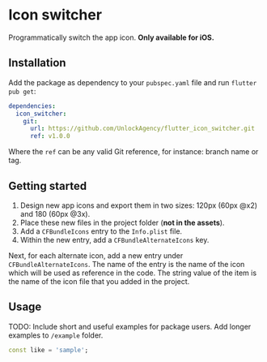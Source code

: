 # Icon switcher

Programmatically switch the app icon. **Only available for iOS.**

## Installation

Add the package as dependency to your `pubspec.yaml` file and run `flutter pub get`:

```yaml
dependencies:
  icon_switcher:
    git:
      url: https://github.com/UnlockAgency/flutter_icon_switcher.git
      ref: v1.0.0
```

Where the `ref` can be any valid Git reference, for instance: branch name or tag.

## Getting started

1. Design new app icons and export them in two sizes: 120px (60px @x2) and 180 (60px @3x).
1. Place these new files in the project folder (**not in the assets**).
1. Add a `CFBundleIcons` entry to the `Info.plist` file.
1. Within the new entry, add a `CFBundleAlternateIcons` key.

Next, for each alternate icon, add a new entry under `CFBundleAlternateIcons`. The name of the entry is the name of the icon which will be used as reference in the code. The string value of the item is the name of the icon file that you added in the project.


## Usage

TODO: Include short and useful examples for package users. Add longer examples
to `/example` folder.

```dart
const like = 'sample';
```

